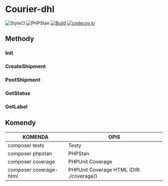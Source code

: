 # Courier-dhl

![StyleCI](https://github.styleci.io/repos/261400599/shield?style=flat&style=flat) ![PHPStan](https://img.shields.io/badge/PHPStan-level%205-brightgreen.svg?style=flat) [![Build](https://github.com/sylapi/courier-dhl/actions/workflows/build.yaml/badge.svg?event=push)](https://github.com/sylapi/courier-dhl/actions/workflows/build.yaml) [![codecov.io](https://codecov.io/github/sylapi/courier-dhl/coverage.svg)](https://codecov.io/github/sylapi/courier-dhl/)

## Methody

### Init

### CreateShipment

### PostShipment

### GetStatus

### GetLabel

## Komendy

| KOMENDA | OPIS |
| ------ | ------ |
| composer tests | Testy |
| composer phpstan |  PHPStan |
| composer coverage | PHPUnit Coverage |
| composer coverage-html | PHPUnit Coverage HTML (DIR: ./coverage/) |
